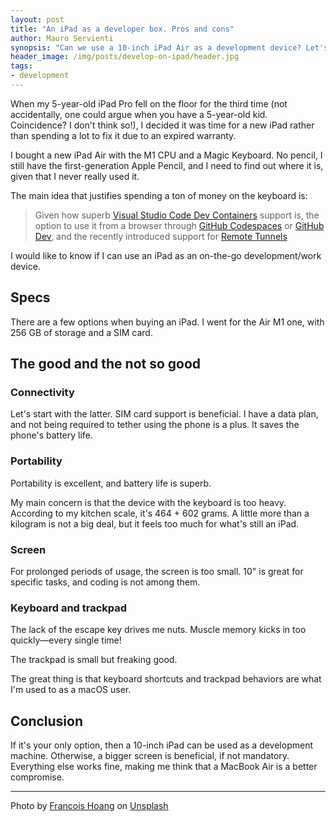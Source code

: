 ```yaml
---
layout: post
title: "An iPad as a developer box. Pros and cons"
author: Mauro Servienti
synopsis: "Can we use a 10-inch iPad Air as a development device? Let's find out."
header_image: /img/posts/develop-on-ipad/header.jpg
tags:
- development
---
```


When my 5-year-old iPad Pro fell on the floor for the third time (not accidentally, one could argue when you have a 5-year-old kid. Coincidence? I don't think so!), I decided it was time for a new iPad rather than spending a lot to fix it due to an expired warranty.

I bought a new iPad Air with the M1 CPU and a Magic Keyboard. No pencil, I still have the first-generation Apple Pencil, and I need to find out where it is, given that I never really used it.

The main idea that justifies spending a ton of money on the keyboard is:

> Given how superb [Visual Studio Code Dev Containers](https://milestone.topics.it/2021/06/11/visual-studio-code-remote-containers.html) support is, the option to use it from a browser through [GitHub Codespaces](https://github.com/features/codespaces) or [GitHub Dev](https://github.com/github/dev), and the recently introduced support for [Remote Tunnels](https://code.visualstudio.com/blogs/2022/12/07/remote-even-better)

I would like to know if I can use an iPad as an on-the-go development/work device.

## Specs

There are a few options when buying an iPad. I went for the Air M1 one, with 256 GB of storage and a SIM card.

## The good and the not so good

### Connectivity

Let's start with the latter. SIM card support is beneficial. I have a data plan, and not being required to tether using the phone is a plus. It saves the phone's battery life.

### Portability

Portability is excellent, and battery life is superb.

My main concern is that the device with the keyboard is too heavy. According to my kitchen scale, it's 464 + 602 grams. A little more than a kilogram is not a big deal, but it feels too much for what's still an iPad.

### Screen

For prolonged periods of usage, the screen is too small. 10" is great for specific tasks, and coding is not among them.

### Keyboard and trackpad

The lack of the escape key drives me nuts. Muscle memory kicks in too quickly—every single time!

The trackpad is small but freaking good.

The great thing is that keyboard shortcuts and trackpad behaviors are what I'm used to as a macOS user.

## Conclusion

If it's your only option, then a 10-inch iPad can be used as a development machine. Otherwise, a bigger screen is beneficial, if not mandatory. Everything else works fine, making me think that a MacBook Air is a better compromise.

---

Photo by <a href="https://unsplash.com/fr/@aoirostudio?utm_source=unsplash&utm_medium=referral&utm_content=creditCopyText">Francois  Hoang</a> on <a href="https://unsplash.com/s/photos/ipad?utm_source=unsplash&utm_medium=referral&utm_content=creditCopyText">Unsplash</a>
